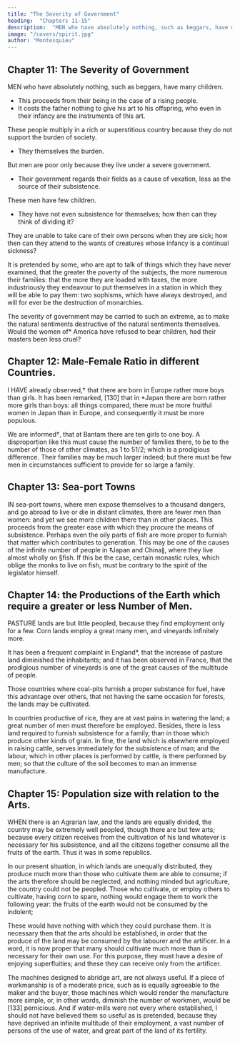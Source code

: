 ```yaml
---
title: "The Severity of Government"
heading:  "Chapters 11-15"
description:  "MEN who have absolutely nothing, such as beggars, have many children"
image: "/covers/spirit.jpg"
author: "Montesquieu"
---
```



## Chapter 11:  The Severity of Government

MEN who have absolutely nothing, such as beggars, have many children. 
- This proceeds from their being in the case of a rising people.
- It costs the father nothing to give his art to his offspring, who even in their infancy are the instruments of this art. 

These people multiply in a rich or superstitious country because they do not support the burden of society.
- They themselves the burden.

But men are poor only because they live under a severe government.
- Their government regards their fields as a cause of vexation, less as the source of their subsistence.

These men have few children.
- They have not even subsistence for themselves; how then can they think of dividing it? 

They are unable to take care of their own persons when they are sick; how then can they attend to the wants of creatures whose infancy is a continual sickness?

It is pretended by some, who are apt to talk of things which they have never examined, that the greater the poverty of the subjects, the more numerous their families:  that the more they are loaded with taxes, the more industriously they endeavour to put themselves in a station in which they will be able to pay them:  two sophisms, which have always destroyed, and will for ever be the destruction of monarchies.

The severity of government may be carried to such an extreme, as to make the natural sentiments destructive of the natural sentiments themselves. Would the women of* America have refused to bear children, had their masters been less cruel?



## Chapter 12:  Male-Female Ratio in different Countries.

I HAVE already observed,† that there are born in Europe rather more boys than girls. It has been remarked, [130] that in *Japan there are born rather more girls than boys:  all things compared, there must be more fruitful women in Japan than in Europe, and consequently it must be more populous.

We are informed†, that at Bantam there are ten girls to one boy. A disproportion like this must cause the number of families there, to be to the number of those of other climates, as 1 to 51/2; which is a prodigious difference. Their families may be much larger indeed; but there must be few men in circumstances sufficient to provide for so large a family.



## Chapter 13:  Sea-port Towns

IN sea-port towns, where men expose themselves to a thousand dangers, and go abroad to live or die in distant climates, there are fewer men than women:  and yet we see more children there than in other places. This proceeds from the greater ease with which they procure the means of subsistence. Perhaps even the oily parts of fish are more proper to furnish that matter which contributes to generation. This may be one of the causes of the infinite number of people in ‡Japan and China∥, where they live almost wholly on §fish. If this be the case, certain monastic rules, which oblige the monks to live on fish, must be contrary to the spirit of the legislator himself.



## Chapter 14:  the Productions of the Earth which require a greater or less Number of Men.

PASTURE lands are but little peopled, because they find employment only for a few. Corn lands employ a great many men, and vineyards infinitely more.

It has been a frequent complaint in England*, that the increase of pasture land diminished the inhabitants; and it has been observed in France, that the prodigious number of vineyards is one of the great causes of the multitude of people.

Those countries where coal-pits furnish a proper substance for fuel, have this advantage over others, that not having the same occasion for forests, the lands may be cultivated.

In countries productive of rice, they are at vast pains in watering the land; a great number of men must therefore be employed. Besides, there is less land required to furnish subsistence for a family, than in those which produce other kinds of grain. In fine, the land which is elsewhere employed in raising cattle, serves immediately for the subsistence of man; and the labour, which in other places is performed by cattle, is there performed by men; so that the culture of the soil becomes to man an immense manufacture.



## Chapter 15:  Population size with relation to the Arts.

WHEN there is an Agrarian law, and the lands are equally divided, the country may be extremely well peopled, though there are but few arts; because every citizen receives from the cultivation of his land whatever is necessary for his subsistence, and all the citizens together consume all the fruits of the earth. Thus it was in some republics.

In our present situation, in which lands are unequally distributed, they produce much more than those who cultivate them are able to consume; if the arts therefore should be neglected, and nothing minded but agriculture, the country could not be peopled. Those who cultivate, or employ others to cultivate, having corn to spare, nothing would engage them to work the following year:  the fruits of the earth would not be consumed by the indolent;

These would have nothing with which they could purchase them. It is necessary then that the arts should be established, in order that the produce of the land may be consumed by the labourer and the artificer. In a word, it is now proper that many should cultivate much more than is necessary for their own use. For this purpose, they must have a desire of enjoying superfluities; and these they can receive only from the artificer.

The machines designed to abridge art, are not always useful. If a piece of workmanship is of a moderate price, such as is equally agreeable to the maker and the buyer, those machines which would render the manufacture more simple, or, in other words, diminish the number of workmen, would be [133] pernicious. And if water-mills were not every where established, I should not have believed them so useful as is pretended, because they have deprived an infinite multitude of their employment, a vast number of persons of the use of water, and great part of the land of its fertility.

